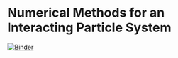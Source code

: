 # Numerical Methods for an Interacting Particle System

[![Binder](https://mybinder.org/badge_logo.svg)](https://mybinder.org/v2/gh/Tom271/InteractingParticleSystems/master)
